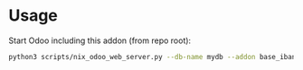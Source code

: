 # Usage

Start Odoo including this addon (from repo root):

```bash
python3 scripts/nix_odoo_web_server.py --db-name mydb --addon base_iban
```
